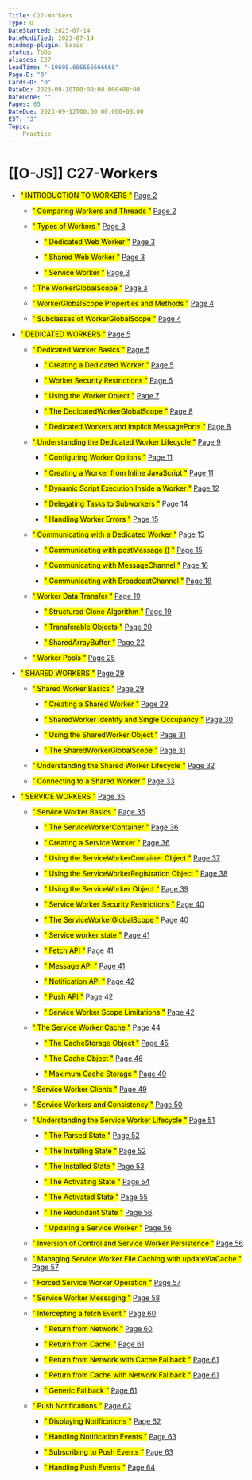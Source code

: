 ```yaml
---
Title: C27-Workers
Type: O
DateStarted: 2023-07-14
DateModified: 2023-07-14
mindmap-plugin: basic
status: ToDo
aliases: C27
LeadTime: "-19608.666666666668"
Page-D: "0"
Cards-D: "0"
DateDo: 2023-09-10T00:00:00.000+08:00
DateDone: ""
Pages: 65
DateDue: 2023-09-12T00:00:00.000+08:00
EST: "3"
Topic:
  - Practice
---
```


# [[O-JS]] C27-Workers

- <mark class="hltr-gray ">" INTRODUCTION TO WORKERS "</mark> [Page 2 ](zotero://open-pdf/library/items/FXPQGLEP?page=2&annotation=2BQUGCVE)

  - <mark class="hltr-gray ">" Comparing Workers and Threads "</mark> [Page 2 ](zotero://open-pdf/library/items/FXPQGLEP?page=2&annotation=6V4NBWY2)

  - <mark class="hltr-gray ">" Types of Workers "</mark> [Page 3 ](zotero://open-pdf/library/items/FXPQGLEP?page=3&annotation=JD6ZIQ5G)

    - <mark class="hltr-gray ">" Dedicated Web Worker "</mark> [Page 3 ](zotero://open-pdf/library/items/FXPQGLEP?page=3&annotation=EHHQ9TNC)

    - <mark class="hltr-gray ">" Shared Web Worker "</mark> [Page 3 ](zotero://open-pdf/library/items/FXPQGLEP?page=3&annotation=UXGSDDSQ)

    - <mark class="hltr-gray ">" Service Worker "</mark> [Page 3 ](zotero://open-pdf/library/items/FXPQGLEP?page=3&annotation=NFAQF6P5)

  - <mark class="hltr-gray ">" The WorkerGlobalScope "</mark> [Page 3 ](zotero://open-pdf/library/items/FXPQGLEP?page=3&annotation=3QHU3J6U)

  - <mark class="hltr-gray ">" WorkerGlobalScope Properties and Methods "</mark> [Page 4 ](zotero://open-pdf/library/items/FXPQGLEP?page=4&annotation=JZES6UXI)

  - <mark class="hltr-gray ">" Subclasses of WorkerGlobalScope "</mark> [Page 4 ](zotero://open-pdf/library/items/FXPQGLEP?page=4&annotation=SWPEKQMM)

- <mark class="hltr-gray ">" DEDICATED WORKERS "</mark> [Page 5 ](zotero://open-pdf/library/items/FXPQGLEP?page=5&annotation=RLLC6MTU)

  - <mark class="hltr-gray ">" Dedicated Worker Basics "</mark> [Page 5 ](zotero://open-pdf/library/items/FXPQGLEP?page=5&annotation=KEHEMUHT)

    - <mark class="hltr-gray ">" Creating a Dedicated Worker "</mark> [Page 5 ](zotero://open-pdf/library/items/FXPQGLEP?page=5&annotation=WSLBE69A)

    - <mark class="hltr-gray ">" Worker Security Restrictions "</mark> [Page 6 ](zotero://open-pdf/library/items/FXPQGLEP?page=6&annotation=L6YHXENB)

    - <mark class="hltr-gray ">" Using the Worker Object "</mark> [Page 7 ](zotero://open-pdf/library/items/FXPQGLEP?page=7&annotation=6D2PU52H)

    - <mark class="hltr-gray ">" The DedicatedWorkerGlobalScope "</mark> [Page 8 ](zotero://open-pdf/library/items/FXPQGLEP?page=8&annotation=U4QDKPGK)

    - <mark class="hltr-gray ">" Dedicated Workers and Implicit MessagePorts "</mark> [Page 8 ](zotero://open-pdf/library/items/FXPQGLEP?page=8&annotation=UXX6ZGKK)

  - <mark class="hltr-gray ">" Understanding the Dedicated Worker Lifecycle "</mark> [Page 9 ](zotero://open-pdf/library/items/FXPQGLEP?page=9&annotation=S2Y32Y9B)

    - <mark class="hltr-gray ">" Configuring Worker Options "</mark> [Page 11 ](zotero://open-pdf/library/items/FXPQGLEP?page=11&annotation=5X2YSANE)

    - <mark class="hltr-gray ">" Creating a Worker from Inline JavaScript "</mark> [Page 11 ](zotero://open-pdf/library/items/FXPQGLEP?page=11&annotation=RQ29R6KS)

    - <mark class="hltr-gray ">" Dynamic Script Execution Inside a Worker "</mark> [Page 12 ](zotero://open-pdf/library/items/FXPQGLEP?page=12&annotation=7TW9C2D4)

    - <mark class="hltr-gray ">" Delegating Tasks to Subworkers "</mark> [Page 14 ](zotero://open-pdf/library/items/FXPQGLEP?page=14&annotation=TLA7AY5P)

    - <mark class="hltr-gray ">" Handling Worker Errors "</mark> [Page 15 ](zotero://open-pdf/library/items/FXPQGLEP?page=15&annotation=UCFX4HN8)

  - <mark class="hltr-gray ">" Communicating with a Dedicated Worker "</mark> [Page 15 ](zotero://open-pdf/library/items/FXPQGLEP?page=15&annotation=WECQ7EDY)

    - <mark class="hltr-gray ">" Communicating with postMessage () "</mark> [Page 15 ](zotero://open-pdf/library/items/FXPQGLEP?page=15&annotation=2L8CWAGZ)

    - <mark class="hltr-gray ">" Communicating with MessageChannel "</mark> [Page 16 ](zotero://open-pdf/library/items/FXPQGLEP?page=16&annotation=ZM7S2VUF)

    - <mark class="hltr-gray ">" Communicating with BroadcastChannel "</mark> [Page 18 ](zotero://open-pdf/library/items/FXPQGLEP?page=18&annotation=8KP6WNKY)

  - <mark class="hltr-gray ">" Worker Data Transfer "</mark> [Page 19 ](zotero://open-pdf/library/items/FXPQGLEP?page=19&annotation=LLYNVC9Q)

    - <mark class="hltr-gray ">" Structured Clone Algorithm "</mark> [Page 19 ](zotero://open-pdf/library/items/FXPQGLEP?page=19&annotation=ZGZZKW57)

    - <mark class="hltr-gray ">" Transferable Objects "</mark> [Page 20 ](zotero://open-pdf/library/items/FXPQGLEP?page=20&annotation=9CWH5BNY)

    - <mark class="hltr-gray ">" SharedArrayBuffer "</mark> [Page 22 ](zotero://open-pdf/library/items/FXPQGLEP?page=22&annotation=KM4SA9N6)

  - <mark class="hltr-gray ">" Worker Pools "</mark> [Page 25 ](zotero://open-pdf/library/items/FXPQGLEP?page=25&annotation=PGPMJ44S)

- <mark class="hltr-gray ">" SHARED WORKERS "</mark> [Page 29 ](zotero://open-pdf/library/items/FXPQGLEP?page=29&annotation=RBW8IVAB)

  - <mark class="hltr-gray ">" Shared Worker Basics "</mark> [Page 29 ](zotero://open-pdf/library/items/FXPQGLEP?page=29&annotation=BUTNXB8E)

    - <mark class="hltr-gray ">" Creating a Shared Worker "</mark> [Page 29 ](zotero://open-pdf/library/items/FXPQGLEP?page=29&annotation=9KVXEAI5)

    - <mark class="hltr-gray ">" SharedWorker Identity and Single Occupancy "</mark> [Page 30 ](zotero://open-pdf/library/items/FXPQGLEP?page=30&annotation=ER5HEKYE)

    - <mark class="hltr-gray ">" Using the SharedWorker Object "</mark> [Page 31 ](zotero://open-pdf/library/items/FXPQGLEP?page=31&annotation=KG9TSN55)

    - <mark class="hltr-gray ">" The SharedWorkerGlobalScope "</mark> [Page 31 ](zotero://open-pdf/library/items/FXPQGLEP?page=31&annotation=7QH5PYG5)

  - <mark class="hltr-gray ">" Understanding the Shared Worker Lifecycle "</mark> [Page 32 ](zotero://open-pdf/library/items/FXPQGLEP?page=32&annotation=QKW4FGJ6)

  - <mark class="hltr-gray ">" Connecting to a Shared Worker "</mark> [Page 33 ](zotero://open-pdf/library/items/FXPQGLEP?page=33&annotation=KICKVPUN)

- <mark class="hltr-gray ">" SERVICE WORKERS "</mark> [Page 35 ](zotero://open-pdf/library/items/FXPQGLEP?page=35&annotation=2HPXURMU)

  - <mark class="hltr-gray ">" Service Worker Basics "</mark> [Page 35 ](zotero://open-pdf/library/items/FXPQGLEP?page=35&annotation=D3XG7B5R)

    - <mark class="hltr-gray ">" The ServiceWorkerContainer "</mark> [Page 36 ](zotero://open-pdf/library/items/FXPQGLEP?page=36&annotation=NPCRKFME)

    - <mark class="hltr-gray ">" Creating a Service Worker "</mark> [Page 36 ](zotero://open-pdf/library/items/FXPQGLEP?page=36&annotation=Z2EQJ2JU)

    - <mark class="hltr-gray ">" Using the ServiceWorkerContainer Object "</mark> [Page 37 ](zotero://open-pdf/library/items/FXPQGLEP?page=37&annotation=YTRNKWY3)

    - <mark class="hltr-gray ">" Using the ServiceWorkerRegistration Object "</mark> [Page 38 ](zotero://open-pdf/library/items/FXPQGLEP?page=38&annotation=3LR4ATZS)

    - <mark class="hltr-gray ">" Using the ServiceWorker Object "</mark> [Page 39 ](zotero://open-pdf/library/items/FXPQGLEP?page=39&annotation=684ZWJRS)

    - <mark class="hltr-gray ">" Service Worker Security Restrictions "</mark> [Page 40 ](zotero://open-pdf/library/items/FXPQGLEP?page=40&annotation=KPEXX4QQ)

    - <mark class="hltr-gray ">" The ServiceWorkerGlobalScope "</mark> [Page 40 ](zotero://open-pdf/library/items/FXPQGLEP?page=40&annotation=UP68MSI3)

    - <mark class="hltr-gray ">" Service worker state "</mark> [Page 41 ](zotero://open-pdf/library/items/FXPQGLEP?page=41&annotation=IFD4DNW5)

    - <mark class="hltr-gray ">" Fetch API "</mark> [Page 41 ](zotero://open-pdf/library/items/FXPQGLEP?page=41&annotation=IAB5TDXH)

    - <mark class="hltr-gray ">" Message API "</mark> [Page 41 ](zotero://open-pdf/library/items/FXPQGLEP?page=41&annotation=Y5ZYEBXH)

    - <mark class="hltr-gray ">" Notification API "</mark> [Page 42 ](zotero://open-pdf/library/items/FXPQGLEP?page=42&annotation=J4SHLPY9)

    - <mark class="hltr-gray ">" Push API "</mark> [Page 42 ](zotero://open-pdf/library/items/FXPQGLEP?page=42&annotation=WZCYYKHK)

    - <mark class="hltr-gray ">" Service Worker Scope Limitations "</mark> [Page 42 ](zotero://open-pdf/library/items/FXPQGLEP?page=42&annotation=U4WTZQZU)

  - <mark class="hltr-gray ">" The Service Worker Cache "</mark> [Page 44 ](zotero://open-pdf/library/items/FXPQGLEP?page=44&annotation=8KMAALNK)

    - <mark class="hltr-gray ">" The CacheStorage Object "</mark> [Page 45 ](zotero://open-pdf/library/items/FXPQGLEP?page=45&annotation=B8Z9ZK9S)

    - <mark class="hltr-gray ">" The Cache Object "</mark> [Page 46 ](zotero://open-pdf/library/items/FXPQGLEP?page=46&annotation=H4ZLN6UW)

    - <mark class="hltr-gray ">" Maximum Cache Storage "</mark> [Page 49 ](zotero://open-pdf/library/items/FXPQGLEP?page=49&annotation=8LTMQPB6)

  - <mark class="hltr-gray ">" Service Worker Clients "</mark> [Page 49 ](zotero://open-pdf/library/items/FXPQGLEP?page=49&annotation=P2LB9PMP)

  - <mark class="hltr-gray ">" Service Workers and Consistency "</mark> [Page 50 ](zotero://open-pdf/library/items/FXPQGLEP?page=50&annotation=FKHPXRNT)

  - <mark class="hltr-gray ">" Understanding the Service Worker Lifecycle "</mark> [Page 51 ](zotero://open-pdf/library/items/FXPQGLEP?page=51&annotation=ZJIK8H52)

    - <mark class="hltr-gray ">" The Parsed State "</mark> [Page 52 ](zotero://open-pdf/library/items/FXPQGLEP?page=52&annotation=553KBRJR)

    - <mark class="hltr-gray ">" The Installing State "</mark> [Page 52 ](zotero://open-pdf/library/items/FXPQGLEP?page=52&annotation=IN2762IQ)

    - <mark class="hltr-gray ">" The Installed State "</mark> [Page 53 ](zotero://open-pdf/library/items/FXPQGLEP?page=53&annotation=KZTW5WKZ)

    - <mark class="hltr-gray ">" The Activating State "</mark> [Page 54 ](zotero://open-pdf/library/items/FXPQGLEP?page=54&annotation=2RP9RQHY)

    - <mark class="hltr-gray ">" The Activated State "</mark> [Page 55 ](zotero://open-pdf/library/items/FXPQGLEP?page=55&annotation=XPIZMY8D)

    - <mark class="hltr-gray ">" The Redundant State "</mark> [Page 56 ](zotero://open-pdf/library/items/FXPQGLEP?page=56&annotation=X654MN76)

    - <mark class="hltr-gray ">" Updating a Service Worker "</mark> [Page 56 ](zotero://open-pdf/library/items/FXPQGLEP?page=56&annotation=RQTEJ9HD)

  - <mark class="hltr-gray ">" Inversion of Control and Service Worker Persistence "</mark> [Page 56 ](zotero://open-pdf/library/items/FXPQGLEP?page=56&annotation=VSBRIJLW)

  - <mark class="hltr-gray ">" Managing Service Worker File Caching with updateViaCache "</mark> [Page 57 ](zotero://open-pdf/library/items/FXPQGLEP?page=57&annotation=35QRGSKZ)

  - <mark class="hltr-gray ">" Forced Service Worker Operation "</mark> [Page 57 ](zotero://open-pdf/library/items/FXPQGLEP?page=57&annotation=324R6QZZ)

  - <mark class="hltr-gray ">" Service Worker Messaging "</mark> [Page 58 ](zotero://open-pdf/library/items/FXPQGLEP?page=58&annotation=4M8R5RHN)

  - <mark class="hltr-gray ">" Intercepting a fetch Event "</mark> [Page 60 ](zotero://open-pdf/library/items/FXPQGLEP?page=60&annotation=3GTDWVMG)

    - <mark class="hltr-gray ">" Return from Network "</mark> [Page 60 ](zotero://open-pdf/library/items/FXPQGLEP?page=60&annotation=KFEFQ2AZ)

    - <mark class="hltr-gray ">" Return from Cache "</mark> [Page 61 ](zotero://open-pdf/library/items/FXPQGLEP?page=61&annotation=XZZNUDN6)

    - <mark class="hltr-gray ">" Return from Network with Cache Fallback "</mark> [Page 61 ](zotero://open-pdf/library/items/FXPQGLEP?page=61&annotation=DFZNYF4A)

    - <mark class="hltr-gray ">" Return from Cache with Network Fallback "</mark> [Page 61 ](zotero://open-pdf/library/items/FXPQGLEP?page=61&annotation=7HPG6FEF)

    - <mark class="hltr-gray ">" Generic Fallback "</mark> [Page 61 ](zotero://open-pdf/library/items/FXPQGLEP?page=61&annotation=XIP2M4DR)

  - <mark class="hltr-gray ">" Push Notifications "</mark> [Page 62 ](zotero://open-pdf/library/items/FXPQGLEP?page=62&annotation=W7QALRPC)

    - <mark class="hltr-gray ">" Displaying Notifications "</mark> [Page 62 ](zotero://open-pdf/library/items/FXPQGLEP?page=62&annotation=IMYN59CH)

    - <mark class="hltr-gray ">" Handling Notification Events "</mark> [Page 63 ](zotero://open-pdf/library/items/FXPQGLEP?page=63&annotation=J4D2YYQ2)

    - <mark class="hltr-gray ">" Subscribing to Push Events "</mark> [Page 63 ](zotero://open-pdf/library/items/FXPQGLEP?page=63&annotation=7443UV77)

    - <mark class="hltr-gray ">" Handling Push Events "</mark> [Page 64 ](zotero://open-pdf/library/items/FXPQGLEP?page=64&annotation=KXYBUU8L)
